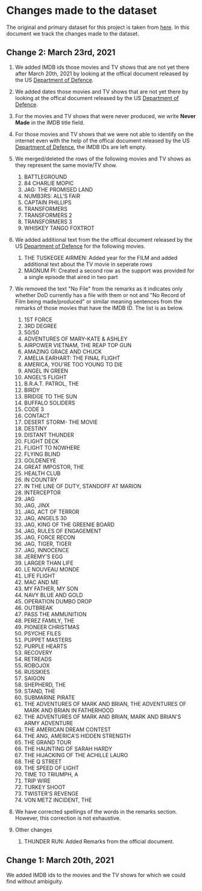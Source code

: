 # Changes made to the dataset

The original and primary dataset for this project is taken from [here](https://www.kaggle.com/ksb357/military-hollywood-collaboration-database). In this document we track the changes made to the dataset.

## Change 2: March 23rd, 2021

1. We added IMDB ids those movies and TV shows that are not yet there after March 20th, 2021 by looking at the offical document released by the US [Department of Defence](https://drive.google.com/file/d/1NeDVYu_gvEhtdQVtSFPRIapHDxJx6842/view).

2. We added dates those movies and TV shows that are not yet there by looking at the offical document released by the US [Department of Defence](https://drive.google.com/file/d/1NeDVYu_gvEhtdQVtSFPRIapHDxJx6842/view).

3. For the movies and TV shows that were never produced, we write **Never Made** in the IMDB title field.

4. For those movies and TV shows that we were not able to identify on the internet even with the help of the offical document released by the US [Department of Defence](https://drive.google.com/file/d/1NeDVYu_gvEhtdQVtSFPRIapHDxJx6842/view), the IMDB IDs are left empty.

5. We merged/deleted the rows of the following movies and TV shows as they represent the same movie/TV show.

   1. BATTLEGROUND
   2. 84 CHARLIE MOPIC
   3. JAG: THE PROMISED LAND
   4. NUMB3RS: ALL'S FAIR
   5. CAPTAIN PHILLIPS
   6. TRANSFORMERS
   7. TRANSFORMERS 2
   8. TRANSFORMERS 3
   9. WHISKEY TANGO FOXTROT

6. We added additional text from the the offical document released by the US [Department of Defence](https://drive.google.com/file/d/1NeDVYu_gvEhtdQVtSFPRIapHDxJx6842/view) for the following movies.

   1. THE TUSKEGEE AIRMEN: Added year for the FILM and added additional text about the TV movie in seperate rows
   2. MAGNUM PI: Created a second row as the support was provided for a single episode that aired in two part

7. We removed the text "No File" from the remarks as it indicates only whether DoD currently has a file with them or not and "No Record of Film being made/produced" or similar meaning sentences from the remarks of those movies that have the IMDB ID. The list is as below.

   1. 1ST FORCE
   2. 3RD DEGREE
   3. 50/50
   4. ADVENTURES OF MARY-KATE & ASHLEY
   5. AIRPOWER VIETNAM, THE REAP TOP GUN
   6. AMAZING GRACE AND CHUCK
   7. AMELIA EARHART: THE FINAL FLIGHT
   8. AMERICA, YOU'RE TOO YOUNG TO DIE
   9. ANGEL IN GREEN
   10. ANGEL'S FLIGHT
   11. B.R.A.T. PATROL, THE
   12. BIRDY
   13. BRIDGE TO THE SUN
   14. BUFFALO SOLIDERS
   15. CODE 3
   16. CONTACT
   17. DESERT STORM- THE MOVIE
   18. DESTINY
   19. DISTANT THUNDER
   20. FLIGHT DECK
   21. FLIGHT TO NOWHERE
   22. FLYING BLIND
   23. GOLDENEYE
   24. GREAT IMPOSTOR, THE
   25. HEALTH CLUB
   26. IN COUNTRY
   27. IN THE LINE OF DUTY, STANDOFF AT MARION
   28. INTERCEPTOR
   29. JAG
   30. JAG, JINX
   31. JAG, ACT OF TERROR
   32. JAG, ANGELS 30
   33. JAG, KING OF THE GREENIE BOARD
   34. JAG, RULES OF ENGAGEMENT
   35. JAG, FORCE RECON
   36. JAG, TIGER, TIGER
   37. JAG, INNOCENCE
   38. JEREMY'S EGG
   39. LARGER THAN LIFE
   40. LE NOUVEAU MONDE
   41. LIFE FLIGHT
   42. MAC AND ME
   43. MY FATHER, MY SON
   44. NAVY BLUE AND GOLD
   45. OPERATION DUMBO DROP
   46. OUTBREAK
   47. PASS THE AMMUNITION
   48. PEREZ FAMILY, THE
   49. PIONEER CHRISTMAS
   50. PSYCHE FILES
   51. PUPPET MASTERS
   52. PURPLE HEARTS
   53. RECOVERY
   54. RETREADS
   55. ROBOJOX
   56. RUSSKIES
   57. SAIGON
   58. SHEPHERD, THE
   59. STAND, THE
   60. SUBMARINE PIRATE
   61. THE ADVENTURES OF MARK AND BRIAN, THE ADVENTURES OF MARK AND BRIAN IN FATHERHOOD
   62. THE ADVENTURES OF MARK AND BRIAN, MARK AND BRIAN'S ARMY ADVENTURE
   63. THE AMERICAN DREAM CONTEST
   64. THE ANG, AMERICA'S HIDDEN STRENGTH
   65. THE GRAND TOUR
   66. THE HAUNTING OF SARAH HARDY
   67. THE HIJACKING OF THE ACHILLE LAURO
   68. THE Q STREET
   69. THE SPEED OF LIGHT
   70. TIME TO TRIUMPH, A
   71. TRIP WIRE
   72. TURKEY SHOOT
   73. TWISTER'S REVENGE
   74. VON METZ INCIDENT, THE

8. We have corrected spellings of the words in the remarks section. However, this correction is not exhaustive.

9. Other changes
   1. THUNDER RUN: Added Remarks from the official document.

## Change 1: March 20th, 2021

We added IMDB ids to the movies and the TV shows for which we could find without ambiguity.
